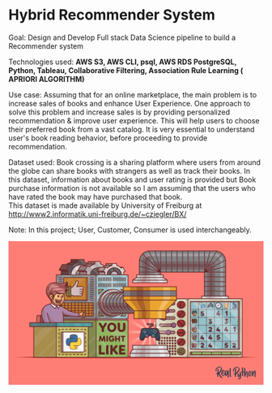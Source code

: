 <h1>Hybrid Recommender System</h1>

Goal: Design and Develop Full stack Data Science pipeline to build a Recommender system 

Technologies used:
<b> AWS S3, AWS CLI, psql, AWS RDS PostgreSQL, Python, Tableau, Collaborative Filtering, Association Rule Learning ( APRIORI ALGORITHM)</b>

Use case: Assuming that for an online marketplace, the main problem is to increase sales of books and enhance User Experience. One approach to solve this problem and increase sales is by providing personalized recommendation & improve user experience. This will help users to choose their preferred book from a vast catalog. 
It is very essential to understand user's book reading behavior, before proceeding to provide recommendation.

Dataset used: 
Book crossing is a sharing platform where users from around the globe can share books with strangers as well as track their books.
In this dataset, information about books and user rating is provided but Book purchase information is not available so I am assuming that the users who have rated the book may have purchased that book. <br>
This dataset is made available by University of Freiburg at http://www2.informatik.uni-freiburg.de/~cziegler/BX/

Note: In this project; User, Customer, Consumer is used interchangeably.

<img src="https://github.com/SushmitaJadhav23/Book_Recommendation_System/blob/master/logo.png?raw=true">
